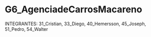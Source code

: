# G6_AgenciadeCarrosMacareno
INTEGRANTES:    31_Cristian, 33_Diego, 40_Hemersson, 45_Joseph, 51_Pedro, 54_Walter
